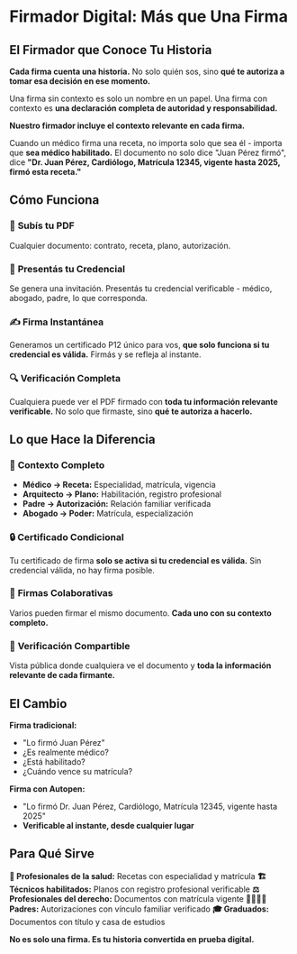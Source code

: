 # Firmador Digital: Más que Una Firma

## El Firmador que Conoce Tu Historia

**Cada firma cuenta una historia.** No solo quién sos, sino **qué te autoriza a tomar esa decisión en ese momento.**

Una firma sin contexto es solo un nombre en un papel. Una firma con contexto es **una declaración completa de autoridad y responsabilidad.**

**Nuestro firmador incluye el contexto relevante en cada firma.**

Cuando un médico firma una receta, no importa solo que sea él - importa que **sea médico habilitado.** El documento no solo dice "Juan Pérez firmó", dice **"Dr. Juan Pérez, Cardiólogo, Matrícula 12345, vigente hasta 2025, firmó esta receta."**

## Cómo Funciona

### 📄 **Subís tu PDF**
Cualquier documento: contrato, receta, plano, autorización.

### 🎫 **Presentás tu Credencial** 
Se genera una invitación. Presentás tu credencial verificable - médico, abogado, padre, lo que corresponda.

### ✍️ **Firma Instantánea**
Generamos un certificado P12 único para vos, **que solo funciona si tu credencial es válida.** Firmás y se refleja al instante.

### 🔍 **Verificación Completa**
Cualquiera puede ver el PDF firmado con **toda tu información relevante verificable.** No solo que firmaste, sino **qué te autoriza a hacerlo.**

## Lo que Hace la Diferencia

### 🧬 **Contexto Completo**
- **Médico → Receta:** Especialidad, matrícula, vigencia
- **Arquitecto → Plano:** Habilitación, registro profesional  
- **Padre → Autorización:** Relación familiar verificada
- **Abogado → Poder:** Matrícula, especialización

### 🔒 **Certificado Condicional**
Tu certificado de firma **solo se activa si tu credencial es válida.** Sin credencial válida, no hay firma posible.

### 👥 **Firmas Colaborativas**
Varios pueden firmar el mismo documento. **Cada uno con su contexto completo.**

### 📱 **Verificación Compartible**
Vista pública donde cualquiera ve el documento y **toda la información relevante de cada firmante.**

## El Cambio

**Firma tradicional:**
- "Lo firmó Juan Pérez"
- ¿Es realmente médico?
- ¿Está habilitado?
- ¿Cuándo vence su matrícula?

**Firma con Autopen:**
- "Lo firmó Dr. Juan Pérez, Cardiólogo, Matrícula 12345, vigente hasta 2025"
- **Verificable al instante, desde cualquier lugar**

## Para Qué Sirve

**🏥 Profesionales de la salud:** Recetas con especialidad y matrícula
**🏗️ Técnicos habilitados:** Planos con registro profesional verificable
**⚖️ Profesionales del derecho:** Documentos con matrícula vigente
**👨‍👩‍👧‍👦 Padres:** Autorizaciones con vínculo familiar verificado
**🎓 Graduados:** Documentos con título y casa de estudios

**No es solo una firma. Es tu historia convertida en prueba digital.**
